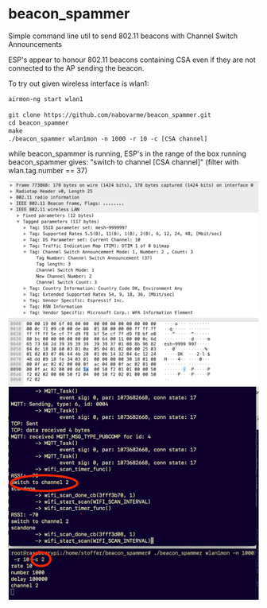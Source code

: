 # beacon_spammer
Simple command line util to send 802.11 beacons with Channel Switch Announcements

ESP's appear to honour 802.11 beacons containing CSA even if they are not connected to the AP sending the beacon.

To try out given wireless interface is wlan1:
```  
airmon-ng start wlan1

git clone https://github.com/nabovarme/beacon_spammer.git
cd beacon_spammer
make
./beacon_spammer wlan1mon -n 1000 -r 10 -c [CSA channel]
```  

while beacon_spammer is running, ESP's in the range of the box running beacon_spammer gives: "switch to channel [CSA channel]" (filter with wlan.tag.number == 37)

<img width="742" alt="Wireshark screenshot" src="https://github.com/nabovarme/beacon_spammer/blob/master/wireshark.png">


<img width="577" alt="beacon_spammer screenshot" src="https://github.com/nabovarme/beacon_spammer/blob/master/output.png">
